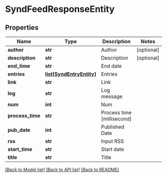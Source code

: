 # SyndFeedResponseEntity

## Properties
Name | Type | Description | Notes
------------ | ------------- | ------------- | -------------
**author** | **str** | Author | [optional] 
**description** | **str** | Description | [optional] 
**end_time** | **str** | End date | 
**entries** | [**list[SyndEntryEntity]**](SyndEntryEntity.md) | Entries | 
**link** | **str** | Link | 
**log** | **str** | Log message | 
**num** | **int** | Num | 
**process_time** | **str** | Process time [millisecond] | 
**pub_date** | **int** | Published Date | 
**rss** | **str** | Input RSS | 
**start_time** | **str** | Start date | 
**title** | **str** | Title | 

[[Back to Model list]](../README.md#documentation-for-models) [[Back to API list]](../README.md#documentation-for-api-endpoints) [[Back to README]](../README.md)


